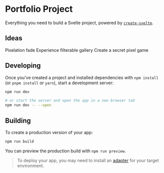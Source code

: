 # Portfolio Project

Everything you need to build a Svelte project, powered by [`create-svelte`](https://github.com/sveltejs/kit/tree/master/packages/create-svelte).

## Ideas

Pixelation fade
Experience filterable gallery
Create a secret pixel game

## Developing

Once you've created a project and installed dependencies with `npm install` (or `pnpm install` or `yarn`), start a development server:

```bash
npm run dev

# or start the server and open the app in a new browser tab
npm run dev -- --open
```

## Building

To create a production version of your app:

```bash
npm run build
```

You can preview the production build with `npm run preview`.

> To deploy your app, you may need to install an [adapter](https://kit.svelte.dev/docs/adapters) for your target environment.
